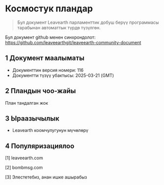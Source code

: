 # Космостук пландар

>Бул документ Leavearth парламенттик добуш берүү программасы тарабынан автоматтык түрдө түзүлгөн.

Бул документ github менен синхрондолот: https://github.com/leaveearthgit/leaveearth-community-document

## 1 Документ маалыматы

- Документтин версия номери: 116
- Документти түзүү убактысы: 2025-03-21 (GMT)

## 2 Пландын чоо-жайы

План тандалган жок

## 3 Ыраазычылык
* Leavearth коомчулугунун мүчөлөрү

## 4 Популяризациялоо
[1] leaveearth.com

[2] bombmsg.com

[3] Элестетебиз, анан ишке ашырабыз